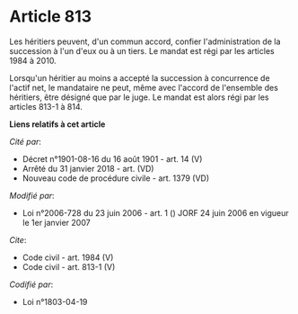 # Article 813

Les héritiers peuvent, d'un commun accord, confier l'administration de la succession à l'un d'eux ou à un tiers. Le mandat
est régi par les articles 1984 à 2010. 

Lorsqu'un héritier au moins a accepté la succession à concurrence de l'actif net, le mandataire ne peut, même avec l'accord
de l'ensemble des héritiers, être désigné que par le juge. Le mandat est alors régi par les articles 813-1 à 814.

**Liens relatifs à cet article**

_Cité par_:

  - Décret n°1901-08-16 du 16 août 1901 - art. 14 (V)
  - Arrêté du 31 janvier 2018 - art. (VD)
  - Nouveau code de procédure civile - art. 1379 (VD)

_Modifié par_:

  - Loi n°2006-728 du 23 juin 2006 - art. 1 () JORF 24 juin 2006 en vigueur le 1er janvier 2007

_Cite_:

  - Code civil - art. 1984 (V)
  - Code civil - art. 813-1 (V)

_Codifié par_:

  - Loi n°1803-04-19
